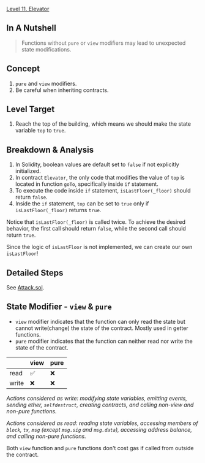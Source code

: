 [Level 11. Elevator](https://ethernaut.openzeppelin.com/level/11)

## In A Nutshell

> Functions without `pure` or `view` modifiers may lead to unexpected state modifications.

## Concept

1. `pure` and `view` modifiers.
2. Be careful when inheriting contracts.

## Level Target

1. Reach the top of the building, which means we should make the state variable `top` to `true`.

## Breakdown & Analysis

1. In Solidity, boolean values are default set to `false` if not explicitly initialized.
2. In contract `Elevator`, the only code that modifies the value of `top` is located in function `goTo`, specifically inside `if` statement.
3. To execute the code inside `if` statement, `isLastFloor(_floor)` should return `false`.
4. Inside the `if` statement, `top` can be set to `true` only if `isLastFloor(_floor)`  returns `true`.

Notice that `isLastFloor(_floor)` is called twice. To achieve the desired behavior, the first call should return `false`, while the second call should return `true`.

Since the logic of `isLastFloor` is not implemented, we can create our own `isLastFloor`!

## Detailed Steps

See [Attack.sol](https://github.com/timou0911/Ethernaut_Writeup/blob/main/11.%20Elevator%20%E2%98%85%E2%98%85%E2%98%86%E2%98%86%E2%98%86/Attack.sol).

## State Modifier - `view` & `pure`

* `view` modifier indicates that the function can only read the state but cannot write(change) the state of the contract. Mostly used in getter functions.
* `pure` modifier indicates that the function can neither read nor write the state of the contract.

|      | view | pure |
| ---- | ---- | ---- |
| read |  ✅ |  ❌ |
| write |  ❌ |  ❌ |

_Actions considered as write: modifying state variables, emitting events, sending ether, `selfdestruct`, creating contracts, and calling non-view and non-pure functions._

_Actions considered as read: reading state variables, accessing members of `block`, `tx`, `msg` (except `msg.sig` and `msg.data`), accessing address balance, and calling non-pure functions._

Both `view` function and `pure` functions don't cost gas if called from outside the contract.
